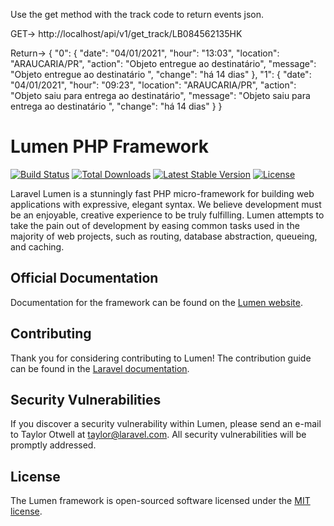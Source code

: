 Use the get method with the track code to return events json.

GET-> http://localhost/api/v1/get_track/LB084562135HK

Return-> {
  "0": {
    "date": "04\/01\/2021",
    "hour": "13:03",
    "location": "ARAUCARIA\/PR",
    "action": "Objeto entregue ao destinatário",
    "message": "Objeto entregue ao destinatário ",
    "change": "há 14 dias"
  },
  "1": {
    "date": "04\/01\/2021",
    "hour": "09:23",
    "location": "ARAUCARIA\/PR",
    "action": "Objeto saiu para entrega ao destinatário",
    "message": "Objeto saiu para entrega ao destinatário ",
    "change": "há 14 dias"
  }
}




# Lumen PHP Framework

[![Build Status](https://travis-ci.org/laravel/lumen-framework.svg)](https://travis-ci.org/laravel/lumen-framework)
[![Total Downloads](https://poser.pugx.org/laravel/lumen-framework/d/total.svg)](https://packagist.org/packages/laravel/lumen-framework)
[![Latest Stable Version](https://poser.pugx.org/laravel/lumen-framework/v/stable.svg)](https://packagist.org/packages/laravel/lumen-framework)
[![License](https://poser.pugx.org/laravel/lumen-framework/license.svg)](https://packagist.org/packages/laravel/lumen-framework)

Laravel Lumen is a stunningly fast PHP micro-framework for building web applications with expressive, elegant syntax. We believe development must be an enjoyable, creative experience to be truly fulfilling. Lumen attempts to take the pain out of development by easing common tasks used in the majority of web projects, such as routing, database abstraction, queueing, and caching.

## Official Documentation

Documentation for the framework can be found on the [Lumen website](https://lumen.laravel.com/docs).

## Contributing

Thank you for considering contributing to Lumen! The contribution guide can be found in the [Laravel documentation](https://laravel.com/docs/contributions).

## Security Vulnerabilities

If you discover a security vulnerability within Lumen, please send an e-mail to Taylor Otwell at taylor@laravel.com. All security vulnerabilities will be promptly addressed.

## License

The Lumen framework is open-sourced software licensed under the [MIT license](https://opensource.org/licenses/MIT).
